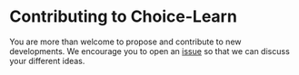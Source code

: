 # Contributing to Choice-Learn

You are more than welcome to propose and contribute to new developments. We encourage you to open an [issue](https://github.com/artefactory/choice-learn-private/issues) so that we can discuss your different ideas.
